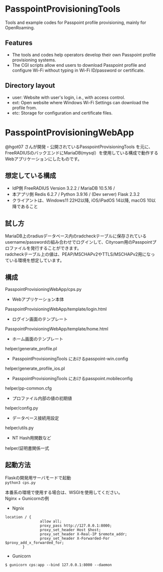# PasspointProvisioningTools
Tools and example codes for Passpoint profile provisioning, mainly for OpenRoaming.

## Features
- The tools and codes help operators develop their own Passpoint profile provisioning systems.
- The CGI scripts allow end users to download Passpoint profile and configure Wi-Fi without typing in Wi-Fi ID/password or certificate.

## Directory layout
- user: Website with user's login, i.e., with access control.
- ext: Open website where Windows Wi-Fi Settings can download the profile from.
- etc: Storage for configuration and certificate files.

# PasspointProvisioningWebApp
@hgot07 さんが開発・公開されているPasspointProvisioningTools を元に、FreeRADIUSのバックエンドにMariaDB(mysql）を使用している構成で動作するWebアプリケーションにしたものです。

## 想定している構成
- IdP側 FreeRADIUS Version 3.2.2 / MariaDB 10.5.16 / 
- 本アプリ側 Redis 6.2.7 / Python 3.9.16 / (Dev server) Flask 2.3.2
- クライアントは、Windows11 22H2以降, iOS/iPadOS 14以降, macOS 10以降であること

## 試し方
MariaDB上のradiusデータベース内のradcheckテーブルに保存されているusername/passwordの組み合わせでログインして、Cityroam用のPasspointプロファイルを発行することができます。  
radcheckテーブル上の値は、PEAP/MSCHAPv2やTTLS/MSCHAPv2用になっている環境を想定しています。

## 構成
PasspointProvisioningWebApp/cps.py
- Webアプリケーション本体

PasspointProvisioningWebApp/template/login.html 
- ログイン画面のテンプレート

PasspointProvisioningWebApp/template/home.html 
- ホーム画面のテンプレート

helper/generate_profile.pl
- PasspointProvisioningTools におけるpasspoint-win.config

helper/generate_profile_ios.pl
- PasspointProvisioningTools におけるpasspoint.mobileconfig

helper/pp-common.cfg
- プロファイル内部の値の初期値

helper/config.py
- データベース接続用設定

helper/utils.py
- NT Hash用関数など

helper/証明書関係一式

## 起動方法
Flaskの開発用サーバモードで起動  
```python3 cps.py```

本番系の環境で使用する場合は、WSGIを使用してください。  
Nginx + Gunicornの例  
- Ngnix 
```
location / {
                allow all;
                proxy_pass http://127.0.0.1:8000;
                proxy_set_header Host $host;
                proxy_set_header X-Real-IP $remote_addr;
                proxy_set_header X-Forwarded-For $proxy_add_x_forwarded_for;
        }

```
- Gunicorn
```
$ gunicorn cps:app --bind 127.0.0.1:8000 --daemon
```

